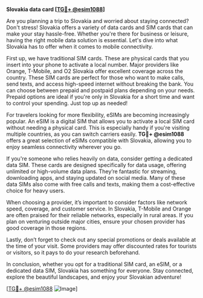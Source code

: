 **Slovakia data card [[TG💪+ @esim1088](https://t.me/s/esim1088)]**

Are you planning a trip to Slovakia and worried about staying connected? Don't stress! Slovakia offers a variety of data cards and SIM cards that can make your stay hassle-free. Whether you're there for business or leisure, having the right mobile data solution is essential. Let's dive into what Slovakia has to offer when it comes to mobile connectivity.

First up, we have traditional SIM cards. These are physical cards that you insert into your phone to activate a local number. Major providers like Orange, T-Mobile, and O2 Slovakia offer excellent coverage across the country. These SIM cards are perfect for those who want to make calls, send texts, and access high-speed internet without breaking the bank. You can choose between prepaid and postpaid plans depending on your needs. Prepaid options are ideal if you're only in Slovakia for a short time and want to control your spending. Just top up as needed!

For travelers looking for more flexibility, eSIMs are becoming increasingly popular. An eSIM is a digital SIM that allows you to activate a local SIM card without needing a physical card. This is especially handy if you're visiting multiple countries, as you can switch carriers easily. **TG💪+ @esim1088** offers a great selection of eSIMs compatible with Slovakia, allowing you to enjoy seamless connectivity wherever you go.

If you're someone who relies heavily on data, consider getting a dedicated data SIM. These cards are designed specifically for data usage, offering unlimited or high-volume data plans. They’re fantastic for streaming, downloading apps, and staying updated on social media. Many of these data SIMs also come with free calls and texts, making them a cost-effective choice for heavy users.

When choosing a provider, it’s important to consider factors like network speed, coverage, and customer service. In Slovakia, T-Mobile and Orange are often praised for their reliable networks, especially in rural areas. If you plan on venturing outside major cities, ensure your chosen provider has good coverage in those regions.

Lastly, don’t forget to check out any special promotions or deals available at the time of your visit. Some providers may offer discounted rates for tourists or visitors, so it pays to do your research beforehand.

In conclusion, whether you opt for a traditional SIM card, an eSIM, or a dedicated data SIM, Slovakia has something for everyone. Stay connected, explore the beautiful landscapes, and enjoy your Slovakian adventure! 

[[TG💪+ @esim1088](https://t.me/s/esim1088) ![Image](https://i.postimg.cc/Y0z9fWf4/image.png)]